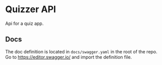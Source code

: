 # Quizzer API

Api for a quiz app.

## Docs

The doc definition is located in `docs/swagger.yaml` in the root of the repo.  
Go to https://editor.swagger.io/ and import the definition file.